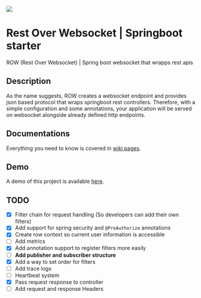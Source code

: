 [![](https://jitpack.io/v/psychogen-labs/spring-rest-over-ws.svg)](https://jitpack.io/#psychogen-labs/spring-rest-over-ws)

# Rest Over Websocket | Springboot starter
ROW (Rest Over Websocket) | Spring boot websocket that wrapps rest apis

## Description
As the name suggests, ROW creates a websocket endpoint and provides json based protocol that wraps springboot rest controllers. Therefore, with a simple configuration and some annotations, your application will be served on websocket alongside already defined http endpoints.

## Documentations
Everything you need to know is covered in [wiki pages](https://github.com/psychogen-labs/spring-rest-over-ws/wiki).

## Demo
A demo of this project is available [here](https://github.com/psychogen-labs/row-demo).

## TODO

- [x] Filter chain for request handling (So developers can add their own filters)
- [X] Add support for spring security and `@PreAuthorize` annotations
- [X] Create row context so current user information is accessible
- [ ] Add metrics
- [X] Add annotation support to register filters more easily
- [ ] **Add publisher and subscriber structure**
- [X] Add a way to set order for filters
- [ ] Add trace logs
- [ ] Heartbeat system
- [X] Pass request response to controller
- [ ] Add request and response Headers
